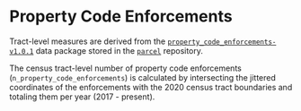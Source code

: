 # Property Code Enforcements

Tract-level measures are derived from the [`property_code_enforcements-v1.0.1`](https://github.com/geomarker-io/parcel/releases/tag/property_code_enforcements-v1.0.1) data package stored in the [`parcel`](https://github.com/geomarker-io/parcel) repository.

The census tract-level number of property code enforcements (`n_property_code_enforcements`) is calculated by intersecting the jittered coordinates of the enforcements with the 2020 census tract boundaries and totaling them per year (2017 - present).

